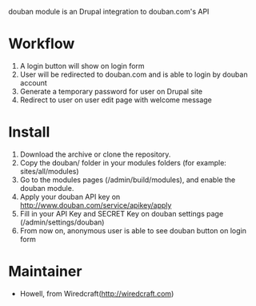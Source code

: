 douban module is an Drupal integration to douban.com's API

# Workflow

1. A login button will show on login form 
2. User will be redirected to douban.com and is able to login by douban account
3. Generate a temporary password for user on Drupal site
4. Redirect to user on user edit page with welcome message

# Install

1. Download the archive or clone the repository.
2. Copy the douban/ folder in your modules folders (for example: sites/all/modules)
3. Go to the modules pages (/admin/build/modules), and enable the douban module.
4. Apply your douban API key on http://www.douban.com/service/apikey/apply
5. Fill in your API Key and SECRET Key on douban settings page (/admin/settings/douban)
7. From now on, anonymous user is able to see douban button on login form

# Maintainer

- Howell, from Wiredcraft(http://wiredcraft.com)